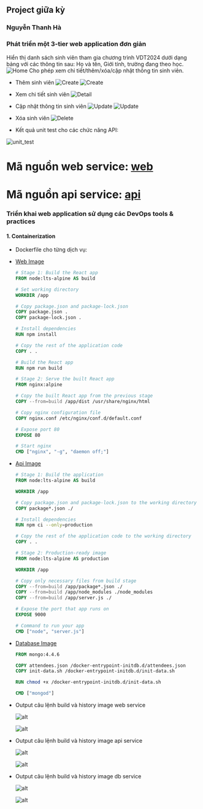 ## Project giữa kỳ
### Nguyễn Thanh Hà

### Phát triển một 3-tier web application đơn giản 
Hiển thị danh sách sinh viên tham gia chương trình VDT2024 dưới dạng bảng với các thông tin sau: Họ và tên, Giới tính, trường đang theo học. 
![Home](./image/danhsachsv.png)
Cho phép xem chi tiết/thêm/xóa/cập nhật thông tin sinh viên.

- Thêm sinh viên
![Create](./image/createUser1.png)
![Create](./image/createUser2.png)

- Xem chi tiết sinh viên
![Detail](./image/ListUserInfo.png)

- Cập nhật thông tin sinh viên
![Update](./image/updateUser1.png)
![Update](./image/updateUser2.png)

- Xóa sinh viên
![Delete](./image/deleteUser.png)

- Kết quả unit test cho các chức năng API: 

 ![unit_test](./image/unit_test.png)

# Mã nguồn web service: [web](https://github.com/hantbk/web_service)
# Mã nguồn api service: [api](https://github.com/hantbk/api_service)

### Triển khai web application sử dụng các DevOps tools & practices

#### 1. Containerization 
 - Dockerfile cho từng dịch vụ: 
- [Web Image](https://github.com/hantbk/web_service/blob/main/Dockerfile) 
    ```Dockerfile
    # Stage 1: Build the React app
    FROM node:lts-alpine AS build

    # Set working directory
    WORKDIR /app

    # Copy package.json and package-lock.json
    COPY package.json .
    COPY package-lock.json .

    # Install dependencies
    RUN npm install

    # Copy the rest of the application code
    COPY . .

    # Build the React app
    RUN npm run build

    # Stage 2: Serve the built React app
    FROM nginx:alpine

    # Copy the built React app from the previous stage
    COPY --from=build /app/dist /usr/share/nginx/html

    # Copy nginx configuration file
    COPY nginx.conf /etc/nginx/conf.d/default.conf

    # Expose port 80
    EXPOSE 80

    # Start nginx
    CMD ["nginx", "-g", "daemon off;"]
    ```
- [Api Image](https://github.com/hantbk/api_service/blob/main/Dockerfile)

    ```Dockerfile
    # Stage 1: Build the application
    FROM node:lts-alpine AS build

    WORKDIR /app

    # Copy package.json and package-lock.json to the working directory
    COPY package*.json ./

    # Install dependencies
    RUN npm ci --only=production

    # Copy the rest of the application code to the working directory
    COPY . .

    # Stage 2: Production-ready image
    FROM node:lts-alpine AS production

    WORKDIR /app

    # Copy only necessary files from build stage
    COPY --from=build /app/package*.json ./
    COPY --from=build /app/node_modules ./node_modules
    COPY --from=build /app/server.js ./

    # Expose the port that app runs on
    EXPOSE 9000

    # Command to run your app
    CMD ["node", "server.js"]

    ```
- [Database Image](https://github.com/hantbk/vdtproject/blob/main/webcrud/db/Dockerfile)

    ```Dockerfile
    FROM mongo:4.4.6

    COPY attendees.json /docker-entrypoint-initdb.d/attendees.json
    COPY init-data.sh /docker-entrypoint-initdb.d/init-data.sh

    RUN chmod +x /docker-entrypoint-initdb.d/init-data.sh

    CMD ["mongod"]

    ```
- Output câu lệnh build và history image web service

    ![alt](./image/web-build.png)

    ![alt](./image/web-history.png)

- Output câu lệnh build và history image api service

    ![alt](./image/api-build.png)

    ![alt](./image/api-history.png)

- Output câu lệnh build và history image db service

    ![alt](./image/db-build.png)

    ![alt](./image/db-history.png)

